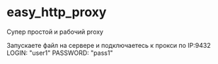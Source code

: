 # easy_http_proxy
Супер простой и рабочий proxy

Запускаете файл на сервере и подключаетесь к прокси по IP:9432
LOGIN: "user1"
PASSWORD: "pass1"
